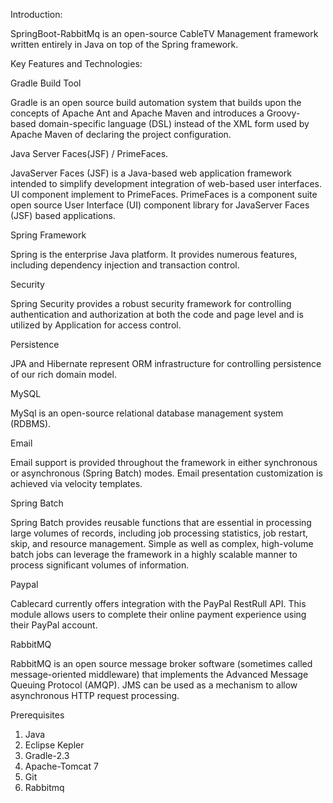 
Introduction:

 SpringBoot-RabbitMq is an open-source CableTV Management framework written entirely in Java on top of the Spring framework.

Key Features and Technologies: 

Gradle Build Tool

Gradle is an open source build automation system that builds upon the concepts of Apache Ant and Apache Maven and introduces a Groovy-based domain-specific language (DSL) instead of the XML form used by Apache Maven of declaring the project configuration.

Java Server Faces(JSF) / PrimeFaces.

JavaServer Faces (JSF) is a Java-based web application framework intended to simplify development integration of web-based user interfaces. UI component implement to  PrimeFaces. PrimeFaces is a component suite open source User Interface (UI) component library for JavaServer Faces (JSF) based applications.

Spring Framework

Spring is the enterprise Java platform. It provides numerous features, including dependency injection and transaction control.

Security

Spring Security provides a robust security framework for controlling authentication and authorization at both the code and page level and is utilized by Application for access control.

Persistence

JPA and Hibernate represent ORM infrastructure for controlling persistence of our rich domain model.

MySQL 

 MySql is an open-source relational database management system (RDBMS). 
 
Email

Email support is provided throughout the framework in either synchronous or asynchronous (Spring Batch) modes. Email presentation customization is achieved via velocity templates.

Spring Batch 

Spring Batch provides reusable functions that are essential in processing large volumes of records, including job processing statistics, job restart, skip, and resource management. Simple as well as complex, high-volume batch jobs can leverage the framework in a highly scalable manner to process significant volumes of information.

Paypal 

Cablecard currently offers integration with the PayPal RestRull API. This module allows users to complete their online payment experience using their PayPal account.

RabbitMQ 

RabbitMQ is an open source message broker software (sometimes called message-oriented middleware) that implements the Advanced Message Queuing Protocol (AMQP). JMS can be used as a mechanism to allow asynchronous HTTP request processing.

Prerequisites

1. Java
2. Eclipse Kepler 
3. Gradle-2.3
4. Apache-Tomcat 7
5. Git
6. Rabbitmq


